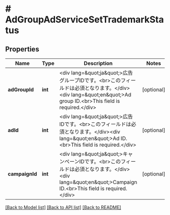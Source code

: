 # # AdGroupAdServiceSetTrademarkStatus

## Properties

Name | Type | Description | Notes
------------ | ------------- | ------------- | -------------
**adGroupId** | **int** | &lt;div lang&#x3D;\&quot;ja\&quot;&gt;広告グループIDです。&lt;br&gt;このフィールドは必須となります。&lt;/div&gt;&lt;div lang&#x3D;\&quot;en\&quot;&gt;Ad group ID.&lt;br&gt;This field is required.&lt;/div&gt; | [optional] 
**adId** | **int** | &lt;div lang&#x3D;\&quot;ja\&quot;&gt;広告IDです。&lt;br&gt;このフィールドは必須となります。&lt;/div&gt;&lt;div lang&#x3D;\&quot;en\&quot;&gt;Ad ID.&lt;br&gt;This field is required.&lt;/div&gt; | [optional] 
**campaignId** | **int** | &lt;div lang&#x3D;\&quot;ja\&quot;&gt;キャンペーンIDです。&lt;br&gt;このフィールドは必須となります。&lt;/div&gt;&lt;div lang&#x3D;\&quot;en\&quot;&gt;Campaign ID.&lt;br&gt;This field is required.&lt;/div&gt; | [optional] 

[[Back to Model list]](../../README.md#documentation-for-models) [[Back to API list]](../../README.md#documentation-for-api-endpoints) [[Back to README]](../../README.md)



